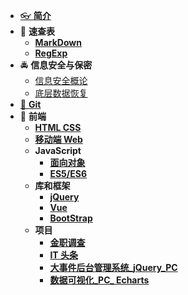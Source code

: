 - [👓 **简介**](./README.md)
- 📝 **速查表**
  - [**MarkDown**](./速查表/MarkDown/MarkDown.md)
  - [**RegExp**](./速查表/RegExp/RegExp.md)
- 🚔 **信息安全与保密**
  - [信息安全概论](./信息安全与保密/信息安全概论.md)
  - [底层数据恢复](./信息安全与保密/底层数据恢复.md)
- [🤖 **Git**](./Git/git.md)
- 🚀 **前端**
  - [**HTML CSS**](./前端/html%20css/HtmlCss.md)
  - [**移动端 Web**](./前端/html%20css/移动web.md)
  - **JavaScript**
    - [**面向对象**](./前端/JavaScript/JavaScript.md)
    - [**ES5/ES6**](./前端/JavaScript/ES5_6.md)
  - **库和框架**
    - [**jQuery**](./前端/库和框架/jQuery/jQuery.md)
    - [**Vue**](./前端/库和框架/Vue/vue.md)
    - [**BootStrap**](./前端/库和框架/bootStrap/BootStrap.md)
  - **项目**
    - [**金职调查**](./前端/Project/金职调查/笔记/金职调查.md)
    - [**IT 头条**](./前端/Project/IT头条/笔记/IT头条.md)
    - [**大事件后台管理系统_jQuery_PC**](./前端/Project/大事件后台管理系统/笔记/大事件后台管理系统.md)
    - [**数据可视化_PC_ Echarts**](./前端/Project/数据可视化/笔记/数据可视化.md)
